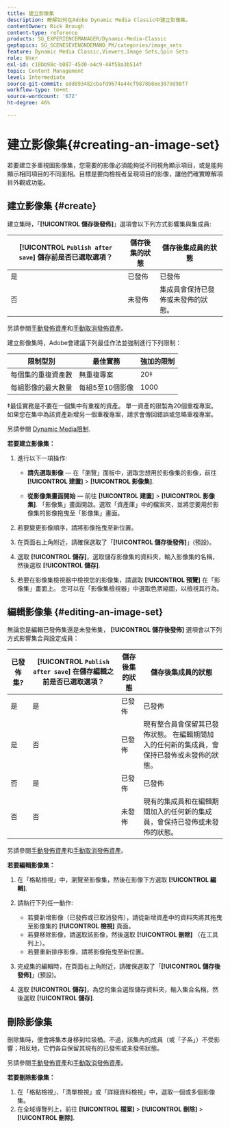 ```yaml
---
title: 建立影像集
description: 瞭解如何在Adobe Dynamic Media Classic中建立影像集。
contentOwner: Rick Brough
content-type: reference
products: SG_EXPERIENCEMANAGER/Dynamic-Media-Classic
geptopics: SG_SCENESEVENONDEMAND_PK/categories/image_sets
feature: Dynamic Media Classic,Viewers,Image Sets,Spin Sets
role: User
exl-id: c18bb98c-b087-45d0-a4c9-44f58a3b514f
topic: Content Management
level: Intermediate
source-git-commit: edd893482cbafd9674a44cf9878b8ee3079d98f7
workflow-type: tm+mt
source-wordcount: '672'
ht-degree: 46%

---
```


# 建立影像集{#creating-an-image-set}

若要建立多重視圖影像集，您需要的影像必須能夠從不同視角顯示項目，或是能夠顯示相同項目的不同面相。目標是要向檢視者呈現項目的影像，讓他們確實瞭解項目外觀或功能。

## 建立影像集 {#create}

建立集時，「**[!UICONTROL 儲存後發佈]**」選項會以下列方式影響集與集成員:

| **[!UICONTROL `Publish after save`]** 儲存前是否已選取選項？ | 儲存後集的狀態 | 儲存後集成員的狀態 |
| --- | --- | --- |
| 是 | 已發佈 | 已發佈 |
| 否 | 未發佈 | 集成員會保持已發佈或未發佈的狀態。 |

另請參閱[手動發佈資產](publishing-files.md#manually_publishing_assets)和[手動取消發佈資產](publishing-files.md#manually_unpublishing_assets)。

建立影像集時，Adobe會建議下列最佳作法並強制進行下列限制：

| 限制型別 | 最佳實務 | 強加的限制 |
| --- | --- | --- |
| 每個集的重複資產數 | 無重複專案 | 20‡ |
| 每組影像的最大數量 | 每組5至10個影像 | 1000 |

‡最佳實務是不要在一個集中有重複的資產。 單一資產的限製為20個重複專案。 如果您在集中為該資產新增另一個重複專案，請求會傳回錯誤或忽略重複專案。

另請參閱 [Dynamic Media限制](/help/using/limitations.md).

**若要建立影像集：**

1. 進行以下一項操作:

   * **請先選取影像**  — 在「瀏覽」面板中，選取您想用於影像集的影像，前往 **[!UICONTROL 建置]** > **[!UICONTROL 影像集]**.

   * **從影像集畫面開始**  — 前往 **[!UICONTROL 建置]** > **[!UICONTROL 影像集]**. 「影像集」畫面開啟。選取「資產庫」中的檔案夾，並將您要用於影像集的影像拖曳至「影像集」畫面。

1. 若要變更影像順序，請將影像拖曳至新位置。
1. 在頁面右上角附近，請確保選取了「**[!UICONTROL 儲存後發佈]**」(預設)。
1. 選取 **[!UICONTROL 儲存]**，選取儲存影像集的資料夾，輸入影像集的名稱，然後選取 **[!UICONTROL 儲存]**.
1. 若要在影像集檢視器中檢視您的影像集，請選取 **[!UICONTROL 預覽]** 在「影像集」畫面上。 您可以在「影像集檢視器」中選取色票縮圖，以檢視其行為。

## 編輯影像集 {#editing-an-image-set}

無論您是編輯已發佈集還是未發佈集， **[!UICONTROL 儲存後發佈]** 選項會以下列方式影響集合與設定成員：

| 已發佈集? | **[!UICONTROL `Publish after save`]** 在儲存編輯之前是否已選取選項？ | 儲存後集的狀態 | 儲存後集成員的狀態 |
| --- | --- | --- | --- |
| 是 | 是 | 已發佈 | 已發佈 |
| 是 | 否 | 已發佈 | 現有整合員會保留其已發佈狀態。 在編輯期間加入的任何新的集成員，會保持已發佈或未發佈的狀態。 |
| 否 | 是 | 已發佈 | 已發佈 |
| 否 | 否 | 未發佈 | 現有的集成員和在編輯期間加入的任何新的集成員，會保持已發佈或未發佈的狀態。 |

另請參閱[手動發佈資產](publishing-files.md#manually_publishing_assets)和[手動取消發佈資產](publishing-files.md#manually_unpublishing_assets)。

**若要編輯影像集：**

1. 在「格點檢視」中，瀏覽至影像集，然後在影像下方選取 **[!UICONTROL 編輯]**.
1. 請執行下列任一動作:

   * 若要新增影像（已發佈或已取消發佈），請從新增資產中的資料夾將其拖曳至影像集的 **[!UICONTROL 檢視]** 頁面。
   * 若要移除影像，請選取該影像，然後選取 **[!UICONTROL 刪除]** （在工具列上）。
   * 若要重新排序影像，請將影像拖曳至新位置。

1. 完成集的編輯時，在頁面右上角附近，請確保選取了「**[!UICONTROL 儲存後發佈]**」(預設)。
1. 選取 **[!UICONTROL 儲存]**，為您的集合選取儲存資料夾，輸入集合名稱，然後選取 **[!UICONTROL 儲存]**.

## 刪除影像集

刪除集時，便會將集本身移到垃圾桶。不過，該集內的成員（或「子系」）不受影響；相反地，它們各自保留其現有的已發佈或未發佈狀態。

另請參閱[手動發佈資產](publishing-files.md#manually_publishing_assets)和[手動取消發佈資產](publishing-files.md#manually_unpublishing_assets)。

**若要刪除影像集：**

1. 在「格點檢視」、「清單檢視」或「詳細資料檢視」中，選取一個或多個影像集。
1. 在全域導覽列上，前往 **[!UICONTROL 檔案]** > **[!UICONTROL 刪除]** > **[!UICONTROL 刪除]**.
